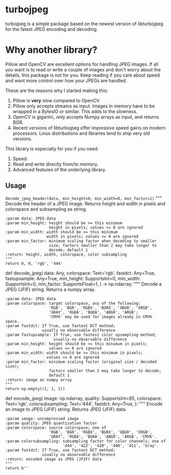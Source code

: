 # turbojpeg

turbojpeg is a simple package based on the newest version
of libturbojpeg for the fatest JPEG encoding and decoding.



# Why another library?

Pillow and OpenCV are excellent options for handling JPEG
images.
If all you want is to read or write a couple of images and
don't worry about the details, this package is not for you.
Keep reading if you care about speed and want more control
over how your JPEGs are handled.

These are the reasons why I started making this:
1. Pillow is **very** slow compared to OpenCV.
1. Pillow only accepts streams as input. Images in memory
   have to be wrapped in a BytesIO or similar.
   This adds to the slowness.
1. OpenCV is gigantic,
   only accepts Numpy arrays as input,
   and returns BGR.
1. Recent versions of libturbojpeg offer impressive speed
   gains on modern processors.
   Linux distributions and libraries tend to ship very old
   versions.

This library is especially for you if you need:
1. Speed.
1. Read and write directly from/to memory.
1. Advanced features of the underlying library.



## Usage


`decode_jpeg_header(data, min_height=0, min_width=0, min_factor=1)`
    """
    Decode the header of a JPEG image.
    Returns height and width in pixels
    and colorspace and subsampling as string.

    :param data: JPEG data
    :param min_height: height should be >= this minimum
                       height in pixels; values <= 0 are ignored
    :param min_width: width should be >= this minimum
                      width in pixels; values <= 0 are ignored
    :param min_factor: minimum scaling factor when decoding to smaller
                       size; factors smaller than 2 may take longer to
                       decode; default 1
    :return: height, width, colorspace, color subsampling
    """
    return 0, 0, 'rgb', '444'


def decode_jpeg(
        data: Any,
        colorspace: Text='rgb',
        fastdct: Any=True,
        fastupsample: Any=True,
        min_height: SupportsInt=0,
        min_width: SupportsInt=0,
        min_factor: SupportsFloat=1,
) -> np.ndarray:
    """
    Decode a JPEG (JFIF) string.
    Returns a numpy array.

    :param data: JPEG data
    :param colorspace: target colorspace, any of the following:
                       'RGB', 'BGR', 'RGBX', 'BGRX', 'XBGR', 'XRGB',
                       'GRAY', 'RGBA', 'BGRA', 'ABGR', 'ARGB';
                       'CMYK' may be used for images already in CMYK space.
    :param fastdct: If True, use fastest DCT method;
                    usually no observable difference
    :param fastupsample: If True, use fastest color upsampling method;
                         usually no observable difference
    :param min_height: height should be >= this minimum in pixels;
                       values <= 0 are ignored
    :param min_width: width should be >= this minimum in pixels;
                      values <= 0 are ignored
    :param min_factor: minimum scaling factor (original size / decoded size);
                       factors smaller than 2 may take longer to decode;
                       default 1
    :return: image as numpy array
    """
    return np.empty((1, 1, 1))


def encode_jpeg(
        image: np.ndarray,
        quality: SupportsInt=85,
        colorspace: Text='rgb',
        colorsubsampling: Text='444',
        fastdct: Any=True,
):
    """
    Encode an image to JPEG (JFIF) string.
    Returns JPEG (JFIF) data.

    :param image: uncompressed image
    :param quality: JPEG quantization factor
    :param colorspace: source colorspace; one of
                       'RGB', 'BGR', 'RGBX', 'BGRX', 'XBGR', 'XRGB',
                       'GRAY', 'RGBA', 'BGRA', 'ABGR', 'ARGB', 'CMYK'.
    :param colorsubsampling: subsampling factor for color channels; one of
                             '444', '422', '420', '440', '411', 'Gray'.
    :param fastdct: If True, use fastest DCT method;
                    usually no observable difference
    :return: encoded image as JPEG (JFIF) data
    """
    return b''

